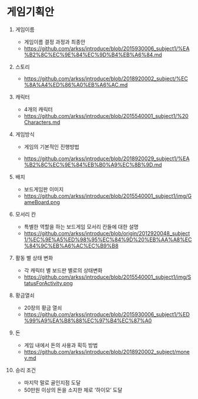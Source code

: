 # 게임기획안



1. 게임이름
   * 게임이름 결정 과정과 최종안
   * https://github.com/arkss/introduce/blob/2015930006_subject1/%EA%B2%8C%EC%9E%84%EC%9D%B4%EB%A6%84.md

2. 스토리

   * https://github.com/arkss/introduce/blob/2018920002_subject/%EC%8A%A4%ED%86%A0%EB%A6%AC.md

3. 캐릭터
   * 4개의 캐릭터
   * https://github.com/arkss/introduce/blob/2015540001_subject1/%20Characters.md

4. 게임방식

   * 게임의 기본적인 진행방법

   * https://github.com/arkss/introduce/blob/2018920029_subject1/%EA%B2%8C%EC%9E%84%EB%B0%A9%EC%8B%9D.md

5. 배치
   * 보드게임판 이미지
   * https://github.com/arkss/introduce/blob/2015540001_subject1/img/GameBoard.png
6. 모서리 칸
   * 특별한 역할을 하는 보드게임 모서리 칸들에 대한 설명
   * https://github.com/arkss/introduce/blob/origin/2012920048_subject1/%EC%9E%A5%ED%98%95%EC%84%9D%20%EB%AA%A8%EC%84%9C%EB%A6%AC%EC%B9%B8

7. 활동 별 상태 변화
   * 각 캐릭터 별 보드판 별로의 상태변화
   * https://github.com/arkss/introduce/blob/2015540001_subject1/img/StatusForActivity.png
8. 황금열쇠
   * 20장의 황금 열쇠
   * https://github.com/arkss/introduce/blob/2015930006_subject1/%ED%99%A9%EA%B8%88%EC%97%B4%EC%87%A0
9. 돈 
   * 게임 내에서 돈의 사용과 획득 방법
   * https://github.com/arkss/introduce/blob/2018920002_subject/money.md

10. 승리 조건
    * 마지막 말로 골인지점 도달
    * 50만원 이상의 돈을 소지한 체로 ‘하이모’ 도달





